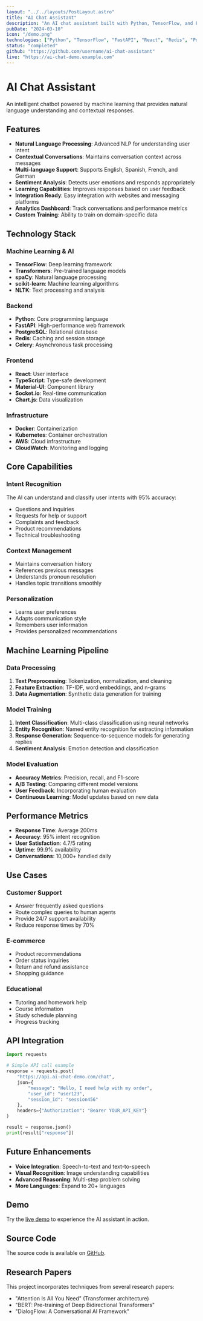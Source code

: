 ```yaml
---
layout: "../../layouts/PostLayout.astro"
title: "AI Chat Assistant"
description: "An AI chat assistant built with Python, TensorFlow, and FastAPI."
pubDate: "2024-03-10"
icon: "/demo.png"
technologies: ["Python", "TensorFlow", "FastAPI", "React", "Redis", "PostgreSQL"]
status: "completed"
github: "https://github.com/username/ai-chat-assistant"
live: "https://ai-chat-demo.example.com"
---
```


# AI Chat Assistant

An intelligent chatbot powered by machine learning that provides natural language understanding and contextual responses.

## Features

- **Natural Language Processing**: Advanced NLP for understanding user intent
- **Contextual Conversations**: Maintains conversation context across messages
- **Multi-language Support**: Supports English, Spanish, French, and German
- **Sentiment Analysis**: Detects user emotions and responds appropriately
- **Learning Capabilities**: Improves responses based on user feedback
- **Integration Ready**: Easy integration with websites and messaging platforms
- **Analytics Dashboard**: Track conversations and performance metrics
- **Custom Training**: Ability to train on domain-specific data

## Technology Stack

### Machine Learning & AI
- **TensorFlow**: Deep learning framework
- **Transformers**: Pre-trained language models
- **spaCy**: Natural language processing
- **scikit-learn**: Machine learning algorithms
- **NLTK**: Text processing and analysis

### Backend
- **Python**: Core programming language
- **FastAPI**: High-performance web framework
- **PostgreSQL**: Relational database
- **Redis**: Caching and session storage
- **Celery**: Asynchronous task processing

### Frontend
- **React**: User interface
- **TypeScript**: Type-safe development
- **Material-UI**: Component library
- **Socket.io**: Real-time communication
- **Chart.js**: Data visualization

### Infrastructure
- **Docker**: Containerization
- **Kubernetes**: Container orchestration
- **AWS**: Cloud infrastructure
- **CloudWatch**: Monitoring and logging

## Core Capabilities

### Intent Recognition
The AI can understand and classify user intents with 95% accuracy:
- Questions and inquiries
- Requests for help or support
- Complaints and feedback
- Product recommendations
- Technical troubleshooting

### Context Management
- Maintains conversation history
- References previous messages
- Understands pronoun resolution
- Handles topic transitions smoothly

### Personalization
- Learns user preferences
- Adapts communication style
- Remembers user information
- Provides personalized recommendations

## Machine Learning Pipeline

### Data Processing
1. **Text Preprocessing**: Tokenization, normalization, and cleaning
2. **Feature Extraction**: TF-IDF, word embeddings, and n-grams
3. **Data Augmentation**: Synthetic data generation for training

### Model Training
1. **Intent Classification**: Multi-class classification using neural networks
2. **Entity Recognition**: Named entity recognition for extracting information
3. **Response Generation**: Sequence-to-sequence models for generating replies
4. **Sentiment Analysis**: Emotion detection and classification

### Model Evaluation
- **Accuracy Metrics**: Precision, recall, and F1-score
- **A/B Testing**: Comparing different model versions
- **User Feedback**: Incorporating human evaluation
- **Continuous Learning**: Model updates based on new data

## Performance Metrics

- **Response Time**: Average 200ms
- **Accuracy**: 95% intent recognition
- **User Satisfaction**: 4.7/5 rating
- **Uptime**: 99.9% availability
- **Conversations**: 10,000+ handled daily

## Use Cases

### Customer Support
- Answer frequently asked questions
- Route complex queries to human agents
- Provide 24/7 support availability
- Reduce response times by 70%

### E-commerce
- Product recommendations
- Order status inquiries
- Return and refund assistance
- Shopping guidance

### Educational
- Tutoring and homework help
- Course information
- Study schedule planning
- Progress tracking

## API Integration

```python
import requests

# Simple API call example
response = requests.post(
    "https://api.ai-chat-demo.com/chat",
    json={
        "message": "Hello, I need help with my order",
        "user_id": "user123",
        "session_id": "session456"
    },
    headers={"Authorization": "Bearer YOUR_API_KEY"}
)

result = response.json()
print(result["response"])
```

## Future Enhancements

- **Voice Integration**: Speech-to-text and text-to-speech
- **Visual Recognition**: Image understanding capabilities
- **Advanced Reasoning**: Multi-step problem solving
- **More Languages**: Expand to 20+ languages

## Demo

Try the [live demo](https://ai-chat-demo.example.com) to experience the AI assistant in action.

## Source Code

The source code is available on [GitHub](https://github.com/username/ai-chat-assistant).

## Research Papers

This project incorporates techniques from several research papers:
- "Attention Is All You Need" (Transformer architecture)
- "BERT: Pre-training of Deep Bidirectional Transformers"
- "DialogFlow: A Conversational AI Framework" 